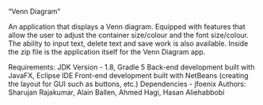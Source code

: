 “Venn Diagram”

An application that displays a Venn diagram. Equipped with features that allow the user to adjust the container size/colour and the font size/colour. The ability to 
input text, delete text and save work is also available. Inside the zip file is the application itself for the Venn Diagram app. 

Requirements:  JDK Version - 1.8, Gradle 5
Back-end development built with JavaFX, Eclipse IDE
Front-end development built with NetBeans (creating the layout for GUI such as buttons, etc.)
Dependencies - jfoenix
Authors: Sharujan Rajakumar, Alain Ballen, Ahmed Hagi, Hasan Aliehabbobi
